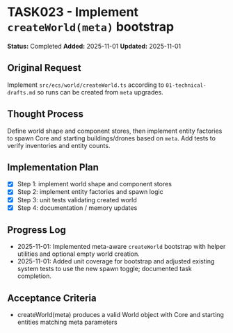 # TASK023 - Implement `createWorld(meta)` bootstrap

**Status:** Completed
**Added:** 2025-11-01
**Updated:** 2025-11-01

## Original Request
Implement `src/ecs/world/createWorld.ts` according to `01-technical-drafts.md` so runs can be created from `meta` upgrades.

## Thought Process
Define world shape and component stores, then implement entity factories to spawn Core and starting buildings/drones based on `meta`. Add tests to verify inventories and entity counts.

## Implementation Plan
- [x] Step 1: implement world shape and component stores
- [x] Step 2: implement entity factories and spawn logic
- [x] Step 3: unit tests validating created world
- [x] Step 4: documentation / memory updates

## Progress Log
- 2025-11-01: Implemented meta-aware `createWorld` bootstrap with helper utilities and optional empty world creation.
- 2025-11-01: Added unit coverage for bootstrap and adjusted existing system tests to use the new spawn toggle; documented task completion.

## Acceptance Criteria
- createWorld(meta) produces a valid World object with Core and starting entities matching meta parameters
